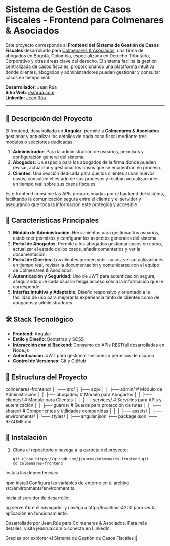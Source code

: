 # Sistema de Gestión de Casos Fiscales - Frontend para Colmenares & Asociados

Este proyecto corresponde al **Frontend del Sistema de Gestión de Casos Fiscales** desarrollado para [Colmenares & Asociados](https://www.colmenaresasociados.com/), una firma de abogados en Bogotá, Colombia, especializada en Derecho Tributario, Corporativo y otras áreas clave del derecho. El sistema facilita la gestión centralizada de casos fiscales, proporcionando una plataforma intuitiva donde clientes, abogados y administradores pueden gestionar y consultar casos en tiempo real.

**Desarrollador**: Jean Rúa  
**Sitio Web**: [jeanrua.com](https://jeanrua.com)  
**LinkedIn**: [Jean Rúa](https://www.linkedin.com/in/jean-rua/)

---

## 📖 Descripción del Proyecto

El frontend, desarrollado en **Angular**, permite a **Colmenares & Asociados** gestionar y actualizar los detalles de cada caso fiscal mediante tres módulos o secciones dedicadas:

1. **Administrador**: Para la administración de usuarios, permisos y configuración general del sistema.
2. **Abogados**: Un espacio para los abogados de la firma donde pueden revisar, actualizar y gestionar los casos que se encuentran en proceso.
3. **Clientes**: Una sección dedicada para que los clientes suban nuevos casos, consulten el estado de sus procesos y reciban actualizaciones en tiempo real sobre sus casos fiscales.

Este frontend consume las APIs proporcionadas por el backend del sistema, facilitando la comunicación segura entre el cliente y el servidor y asegurando que toda la información esté protegida y accesible.

## 🚀 Características Principales

1. **Módulo de Administración**: Herramientas para gestionar los usuarios, establecer permisos y configurar los aspectos generales del sistema.
2. **Portal de Abogados**: Permite a los abogados gestionar casos en curso, actualizar el estado de los casos, añadir comentarios y ver la documentación.
3. **Portal de Clientes**: Los clientes pueden subir casos, ver actualizaciones en tiempo real, revisar la documentación y comunicarse con el equipo de Colmenares & Asociados.
4. **Autenticación y Seguridad**: Uso de JWT para autenticación segura, asegurando que cada usuario tenga acceso sólo a la información que le corresponde.
5. **Interfaz Intuitiva y Adaptable**: Diseño responsivo y orientado a la facilidad de uso para mejorar la experiencia tanto de clientes como de abogados y administradores.

## 🛠️ Stack Tecnológico

- **Frontend**: Angular
- **Estilo y Diseño**: Bootstrap y SCSS
- **Interacción con el Backend**: Consumo de APIs RESTful desarrolladas en Node.js
- **Autenticación**: JWT para gestionar sesiones y permisos de usuario
- **Control de Versiones**: Git y GitHub

## 📂 Estructura del Proyecto

colmenares-frontend/ │ ├── src/ │ ├── app/ │ │ ├── admin/ # Módulo de Administración │ │ ├── abogados/ # Módulo para Abogados │ │ ├── clientes/ # Módulo para Clientes │ │ ├── services/ # Servicios para APIs y autenticación │ │ ├── guards/ # Guards para protección de rutas │ │ └── shared/ # Componentes y utilidades compartidas │ │ │ ├── assets/ │ ├── environments/ │ └── styles/ │ ├── angular.json ├── package.json └── README.md

 
 

## 🚀 Instalación

1. Clona el repositorio y navega a la carpeta del proyecto:
   ``` 
   git clone https://github.com/jeanrua/colmenares-frontend.git
   cd colmenares-frontend
Instala las dependencias:

 
 
npm install
Configura las variables de entorno en el archivo src/environments/environment.ts.

Inicia el servidor de desarrollo:
 
ng serve
Abre el navegador y navega a http://localhost:4200 para ver la aplicación en funcionamiento.

Desarrollado por Jean Rúa para Colmenares & Asociados. Para más detalles, visita jeanrua.com o conecta en LinkedIn.

Gracias por explorar el Sistema de Gestión de Casos Fiscales 🚀